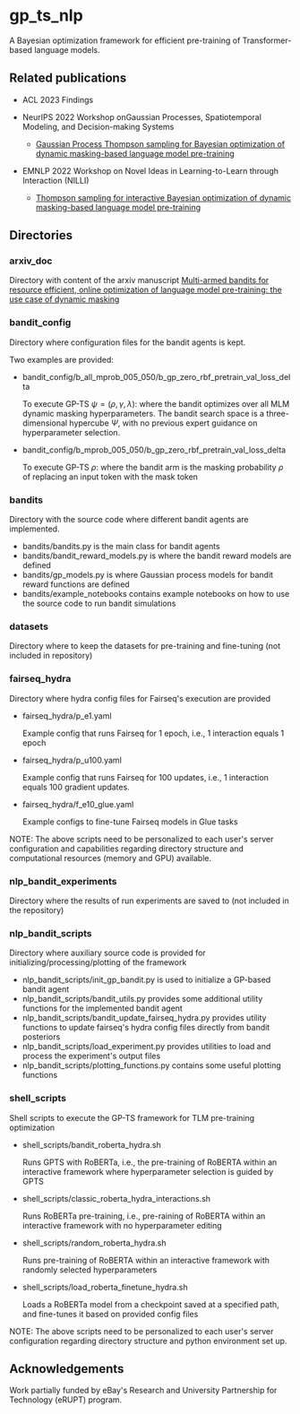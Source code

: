 # gp_ts_nlp

A Bayesian optimization framework for efficient pre-training of Transformer-based language models.

## Related publications

- ACL 2023 Findings

- NeurIPS 2022 Workshop onGaussian Processes, Spatiotemporal Modeling, and Decision-making Systems

    - [Gaussian Process Thompson sampling for Bayesian optimization of dynamic masking-based language model pre-training](https://gp-seminar-series.github.io/neurips-2022/assets/camera_ready/26.pdf)

- EMNLP 2022 Workshop on Novel Ideas in Learning-to-Learn through Interaction (NILLI)

    - [Thompson sampling for interactive Bayesian optimization of dynamic masking-based language model pre-training](https://www.cs.mcgill.ca/~pparth2/nilli_workshop_2022/accepted-papers/3.pdf)


## Directories

### arxiv_doc

Directory with content of the arxiv manuscript [Multi-armed bandits for resource efficient, online optimization of language model pre-training: the use case of dynamic masking](http://arxiv.org/abs/2203.13151)

### bandit_config

Directory where configuration files for the bandit agents is kept.

Two examples are provided:

- bandit_config/b_all_mprob_005_050/b_gp_zero_rbf_pretrain_val_loss_delta

    To execute GP-TS $\psi=\left(\rho, \gamma, \lambda\right)$: where the bandit optimizes over all MLM dynamic masking hyperparameters.
    The bandit search space is a three-dimensional hypercube $\Psi$,
    with no previous expert guidance on hyperparameter selection.
    
- bandit_config/b_mprob_005_050/b_gp_zero_rbf_pretrain_val_loss_delta
    
    To execute GP-TS $\rho$: where the bandit arm is the masking probability $\rho$ of replacing an input token with the mask token

### bandits

Directory with the source code where different bandit agents are implemented.

- bandits/bandits.py is the main class for bandit agents
- bandits/bandit_reward_models.py is where the bandit reward models are defined
- bandits/gp_models.py is where Gaussian process models for bandit reward functions are defined
- bandits/example_notebooks contains example notebooks on how to use the source code to run bandit simulations

### datasets

Directory where to keep the datasets for pre-training and fine-tuning (not included in repository)

### fairseq_hydra

Directory where hydra config files for Fairseq's execution are provided

- fairseq_hydra/p_e1.yaml
    
    Example config that runs Fairseq for 1 epoch, i.e., 1 interaction equals 1 epoch

- fairseq_hydra/p_u100.yaml
    
    Example config that runs Fairseq for 100 updates, i.e., 1 interaction equals 100 gradient updates.
    
- fairseq_hydra/f_e10_glue.yaml
    
    Example configs to fine-tune Fairseq models in Glue tasks
    
NOTE: The above scripts need to be personalized to each user's server configuration and capabilities regarding directory structure and computational resources (memory and GPU) available.

### nlp_bandit_experiments

Directory where the results of run experiments are saved to (not included in the repository)

### nlp_bandit_scripts

Directory where auxiliary source code is provided for initializing/processing/plotting of the framework

- nlp_bandit_scripts/init_gp_bandit.py is used to initialize a GP-based bandit agent 
- nlp_bandit_scripts/bandit_utils.py provides some additional utility functions for the implemented bandit agent
- nlp_bandit_scripts/bandit_update_fairseq_hydra.py provides utility functions to update fairseq's hydra config files directly from bandit posteriors
- nlp_bandit_scripts/load_experiment.py provides utilities to load and process the experiment's output files
- nlp_bandit_scripts/plotting_functions.py contains some useful plotting functions

### shell_scripts

Shell scripts to execute the GP-TS framework for TLM pre-training optimization 

- shell_scripts/bandit_roberta_hydra.sh

    Runs GPTS with RoBERTa, i.e., the pre-training of RoBERTA within an interactive framework where hyperparameter selection is guided by GPTS
     
- shell_scripts/classic_roberta_hydra_interactions.sh
    
    Runs RoBERTa pre-training, i.e., pre-raining of RoBERTA within an interactive framework with no hyperparameter editing

- shell_scripts/random_roberta_hydra.sh

    Runs pre-training of RoBERTA within an interactive framework with randomly selected hyperparameters

- shell_scripts/load_roberta_finetune_hydra.sh

    Loads a RoBERTa model from a checkpoint saved at a specified path, and fine-tunes it based on provided config files

NOTE: The above scripts need to be personalized to each user's server configuration regarding directory structure and python environment set up.
    
## Acknowledgements

Work partially funded by eBay's Research and University Partnership for Technology (eRUPT) program.
